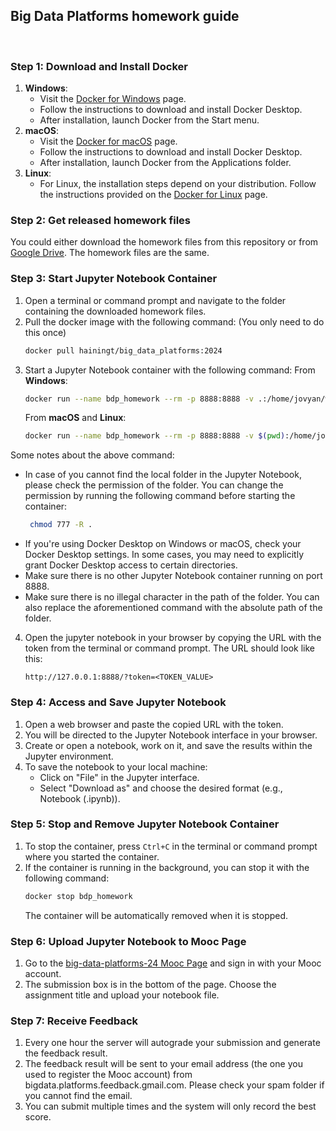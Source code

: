 ## Big Data Platforms homework guide

​

### Step 1: Download and Install Docker

1. **Windows**:
    - Visit the [Docker for Windows](https://docs.docker.com/desktop/install/windows-install/) page.
    - Follow the instructions to download and install Docker Desktop.
    - After installation, launch Docker from the Start menu.
      ​
2. **macOS**:
    - Visit the [Docker for macOS](https://docs.docker.com/desktop/install/mac-install/) page.
    - Follow the instructions to download and install Docker Desktop.
    - After installation, launch Docker from the Applications folder.
      ​
3. **Linux**:
    - For Linux, the installation steps depend on your distribution. Follow the instructions provided on
      the [Docker for Linux](https://docs.docker.com/desktop/install/linux-install/) page.
      ​

### Step 2: Get released homework files

You could either download the homework files from this repository or
from [Google Drive](https://drive.google.com/drive/folders/1aJQGzSV-tTOZjWWVV-N16DtP043fKWMs). The homework files are
the same.
​

### Step 3: Start Jupyter Notebook Container

1. Open a terminal or command prompt and navigate to the folder containing the downloaded homework files.
   ​
2. Pull the docker image with the following command: (You only need to do this once)
   ```bash
   docker pull hainingt/big_data_platforms:2024
   ```
3. Start a Jupyter Notebook container with the following command:
   From **Windows**:
   ```bash
   docker run --name bdp_homework --rm -p 8888:8888 -v .:/home/jovyan/work hainingt/big_data_platforms:2024 
   ```
   From **macOS** and **Linux**:
   ```bash
   docker run --name bdp_homework --rm -p 8888:8888 -v $(pwd):/home/jovyan/work hainingt/big_data_platforms:2024
   ```

Some notes about the above command:

- In case of you cannot find the local folder in the Jupyter Notebook, please check the permission of the folder. You
  can change the permission by running the following command before starting the container:
   ```bash
    chmod 777 -R .
  ```
- If you're using Docker Desktop on Windows or macOS, check your Docker Desktop settings. In some cases, you may need to
  explicitly grant Docker Desktop access to certain directories.
- Make sure there is no other Jupyter Notebook container running on port 8888.
  ​
- Make sure there is no illegal character in the path of the folder. You can also replace the aforementioned command
  with the absolute path of the folder.
  ​

4. Open the jupyter notebook in your browser by copying the URL with the token from the terminal or command prompt. The
   URL should look like this:
   ```
   http://127.0.0.1:8888/?token=<TOKEN_VALUE>
   ```

### Step 4: Access and Save Jupyter Notebook

1. Open a web browser and paste the copied URL with the token.
   ​
2. You will be directed to the Jupyter Notebook interface in your browser.
   ​
3. Create or open a notebook, work on it, and save the results within the Jupyter environment.
   ​
4. To save the notebook to your local machine:
    - Click on "File" in the Jupyter interface.
    - Select "Download as" and choose the desired format (e.g., Notebook (.ipynb)).
      ​

### Step 5: Stop and Remove Jupyter Notebook Container

1. To stop the container, press `Ctrl+C` in the terminal or command prompt where you started the container.
2. If the container is running in the background, you can stop it with the following command:
   ```bash
   docker stop bdp_homework
   ```
   The container will be automatically removed when it is stopped.
   ​

### Step 6: Upload Jupyter Notebook to Mooc Page

1. Go to the [big-data-platforms-24 Mooc Page](https://big-data-platforms-24.mooc.fi/) and sign in with your Mooc
   account.
2. The submission box is in the bottom of the page. Choose the assignment title and upload your notebook file.
   ​

### Step 7: Receive Feedback

1. Every one hour the server will autograde your submission and generate the feedback result.
2. The feedback result will be sent to your email address (the one you used to register the Mooc account) from
   bigdata.platforms.feedback.gmail.com. Please check your spam folder if you cannot find the email.
3. You can submit multiple times and the system will only record the best score.
